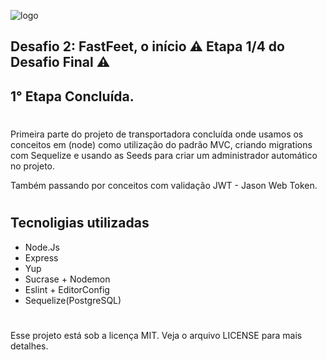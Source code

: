 ![logo](https://user-images.githubusercontent.com/44880379/75940202-22686500-5e6b-11ea-9a1d-2f61f373398b.png)

<h2> Desafio 2: FastFeet, o início
⚠️ Etapa 1/4 do Desafio Final ⚠️</h2>

## 1° Etapa Concluída.

#

Primeira parte do projeto de transportadora concluída onde
usamos os conceitos em (node) como utilização do padrão MVC,
criando migrations com Sequelize e usando as Seeds para criar
um administrador automático no projeto.

Também passando por conceitos com validação JWT - Jason Web Token.

#

## Tecnoligias utilizadas

- Node.Js
- Express
- Yup
- Sucrase + Nodemon
- Eslint + EditorConfig
- Sequelize(PostgreSQL)

#

Esse projeto está sob a licença MIT. Veja o arquivo LICENSE para mais detalhes.
